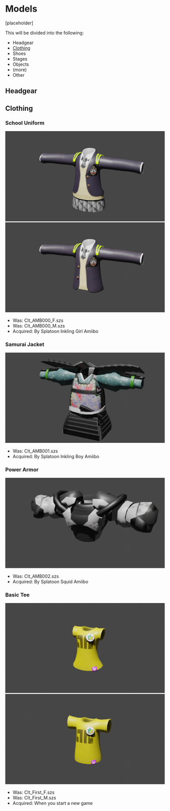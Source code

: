 # Models
[placeholder]

This will be divided into the following:
- Headgear  
- [Clothing](https://github.com/Delus1onL/Splatoon-Decompile-For-Splatoon-Legends/blob/main/Documentation/Files/Model.md#clothing)
- Shoes    
- Stages    
- Objects  
- (more)   
- Other

## Headgear

## Clothing
### School Uniform

![schoolf](https://github.com/Delus1onL/Images/blob/main/Models/Clt_AMB000_F.png)
![schoolm](https://github.com/Delus1onL/Images/blob/main/Models/Clt_AMB000_M.png)
- Was: Clt_AMB000_F.szs
- Was: Clt_AMB000_M.szs
- Acquired: By Splatoon Inkling Girl Amiibo
### Samurai Jacket

![samurai](https://github.com/Delus1onL/Images/blob/main/Models/Clt_AMB001.png)
- Was: Clt_AMB001.szs
- Acquired: By Splatoon Inkling Boy Amiibo
### Power Armor

![armor](https://github.com/Delus1onL/Images/blob/main/Models/Clt_AMB002.png)
- Was: Clt_AMB002.szs
- Acquired: By Splatoon Squid Amiibo
### Basic Tee

![basic](https://github.com/Delus1onL/Images/blob/main/Models/Clt_First_F.png)
![basic2](https://github.com/Delus1onL/Images/blob/main/Models/Clt_First_M.png)
- Was: Clt_First_F.szs
- Was: Clt_First_M.szs
- Acquired: When you start a new game
